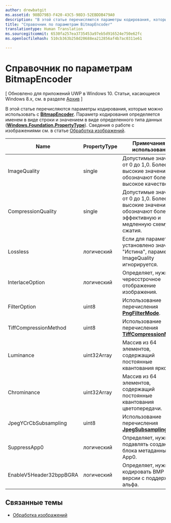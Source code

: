 ```yaml
---
author: drewbatgit
ms.assetid: 98BD79B3-F420-43C5-98D3-52EBDDB479A0
description: "В этой статье перечисляются параметры кодирования, которые можно использовать с BitmapEncoder."
title: "Справочник по параметрам BitmapEncoder"
translationtype: Human Translation
ms.sourcegitcommit: 6530fa257ea3735453a97eb5d916524e750e62fc
ms.openlocfilehash: 510cb363b258d20688ea212856af4b7ac0311e61

---
```


# Справочник по параметрам BitmapEncoder

\[ Обновлено для приложений UWP в Windows 10. Статьи, касающиеся Windows 8.x, см. в разделе [Архив](http://go.microsoft.com/fwlink/p/?linkid=619132) \]

В этой статье перечисляются параметры кодирования, которые можно использовать с [**BitmapEncoder**](https://msdn.microsoft.com/library/windows/apps/br226206). Параметр кодирования определяется именем в виде строки и значением в виде определенного типа данных ([**Windows.Foundation.PropertyType**](https://msdn.microsoft.com/library/windows/apps/br225871)). Сведения о работе с изображениями см. в статье [Обработка изображений](imaging.md).

| Name                    | PropertyType | Примечания по использованию                                                                                        | Допустимые форматы |
|-------------------------|--------------|----------------------------------------------------------------------------------------------------|---------------|
| ImageQuality            | single       | Допустимые значения от 0 до 1,0. Более высокие значения обозначают более высокое качество.                                 | JPEG, JPEG-XR |
| CompressionQuality      | single       | Допустимые значения от 0 до 1,0. Более высокие значения обозначают более эффективную и медленную схему сжатия. | TIFF          |
| Lossless                | логический      | Если для параметра установлено значение "Истина", параметр ImageQuality игнорируется.                                        | JPEG-XR       |
| InterlaceOption         | логический      | Определяет, нужно ли чересстрочное отображение изображения.                                                                    | PNG           |
| FilterOption            | uint8        | Использование перечисления [**PngFilterMode**](https://msdn.microsoft.com/library/windows/apps/br226389).                                | PNG           |
| TiffCompressionMethod   | uint8        | Использование перечисления [**TiffCompressionMode**](https://msdn.microsoft.com/library/windows/apps/br226399).                    | TIFF          |
| Luminance               | uint32Array  | Массив из 64 элементов, содержащий постоянные квантования яркости.                               | JPEG          |
| Chrominance             | uint32Array  | Массив из 64 элементов, содержащий постоянные квантования цветопередачи.                             | JPEG          |
| JpegYCrCbSubsampling    | uint8        | Использование перечисления [**JpegSubsamplingMode**](https://msdn.microsoft.com/library/windows/apps/br226386).                    | JPEG          |
| SuppressApp0            | логический      | Определяет, нужно ли подавлять создание блока метаданных App0.                                        | JPEG          |
| EnableV5Header32bppBGRA | логический      | Определяет, нужно ли кодировать BMP 5-й версии с поддержкой альфа.                                         | BMP           |

 

## Связанные темы

* [Обработка изображений](imaging.md)
 

 







<!--HONumber=Jun16_HO4-->


